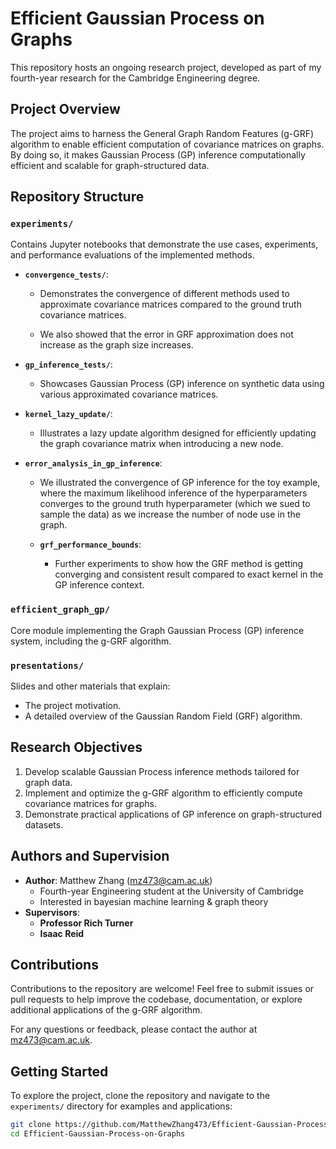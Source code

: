 # Efficient Gaussian Process on Graphs

This repository hosts an ongoing research project, developed as part of my fourth-year research for the Cambridge Engineering degree.

## Project Overview

The project aims to harness the General Graph Random Features (g-GRF) algorithm to enable efficient computation of covariance matrices on graphs. By doing so, it makes Gaussian Process (GP) inference computationally efficient and scalable for graph-structured data.

## Repository Structure

### **`experiments/`**
Contains Jupyter notebooks that demonstrate the use cases, experiments, and performance evaluations of the implemented methods.

- **`convergence_tests/`**: 
  - Demonstrates the convergence of different methods used to approximate covariance matrices compared to the ground truth covariance matrices.

  - We also showed that the error in GRF approximation does not increase as the graph size increases.

- **`gp_inference_tests/`**: 
  - Showcases Gaussian Process (GP) inference on synthetic data using various approximated covariance matrices.

- **`kernel_lazy_update/`**: 
  - Illustrates a lazy update algorithm designed for efficiently updating the graph covariance matrix when introducing a new node.

- **`error_analysis_in_gp_inference`**:
  - We illustrated the convergence of GP inference for the toy example, where the maximum likelihood inference of the hyperparameters converges to the ground truth hyperparameter (which we sued to sample the data) as we increase the number of node use in the graph.

  - **`grf_performance_bounds`**:
    - Further experiments to show how the GRF method is getting converging and consistent result compared to exact kernel in the GP inference context.

### **`efficient_graph_gp/`**
Core module implementing the Graph Gaussian Process (GP) inference system, including the g-GRF algorithm.

### **`presentations/`**
Slides and other materials that explain:
- The project motivation.
- A detailed overview of the Gaussian Random Field (GRF) algorithm.

## Research Objectives

1. Develop scalable Gaussian Process inference methods tailored for graph data.
2. Implement and optimize the g-GRF algorithm to efficiently compute covariance matrices for graphs.
3. Demonstrate practical applications of GP inference on graph-structured datasets.

## Authors and Supervision

- **Author**: Matthew Zhang ([mz473@cam.ac.uk](mailto:mz473@cam.ac.uk))  
  - Fourth-year Engineering student at the University of Cambridge
  - Interested in bayesian machine learning & graph theory
- **Supervisors**:  
  - **Professor Rich Turner**
  - **Isaac Reid**

## Contributions

Contributions to the repository are welcome! Feel free to submit issues or pull requests to help improve the codebase, documentation, or explore additional applications of the g-GRF algorithm.  

For any questions or feedback, please contact the author at [mz473@cam.ac.uk](mailto:mz473@cam.ac.uk).

## Getting Started

To explore the project, clone the repository and navigate to the `experiments/` directory for examples and applications:

```bash
git clone https://github.com/MatthewZhang473/Efficient-Gaussian-Process-on-Graphs.git
cd Efficient-Gaussian-Process-on-Graphs
